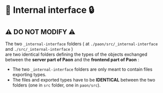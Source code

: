 # 🔗 Internal interface 🔒

## ⚠️ DO NOT MODIFY ⚠️

The two `_internal-interface` folders ( at `./paon/src/_internal-interface` and `./src/_internal-interface` )\
are two identical folders defining the types of the objects exchanged between the **server part of Paon** and the **frontend part of Paon** :
- The two `_internal-interface` folders are only meant to contain files exporting types.
- The files and exported types have to be **IDENTICAL** between the two folders (one in `src` folder, one in `paon/src`).
